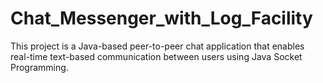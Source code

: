 # Chat_Messenger_with_Log_Facility
This project is a Java-based  peer-to-peer chat application that enables real-time text-based communication between users using  Java Socket Programming.
